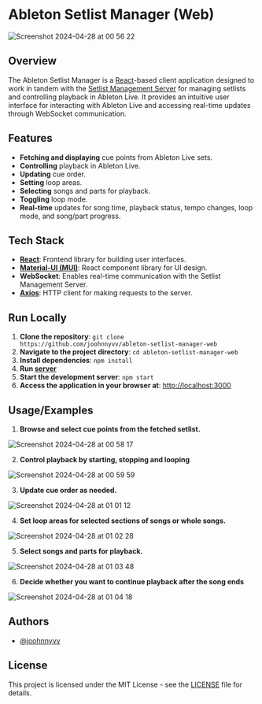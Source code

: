 # Ableton Setlist Manager (Web)
![Screenshot 2024-04-28 at 00 56 22](https://github.com/joohnnyvv/ableton-setlist-manager-web/assets/110868938/d1b34552-10fa-44be-b2ec-6d13b8abcaf3)

## Overview

The Ableton Setlist Manager is a [React](https://github.com/facebook/react)-based client application designed to work in tandem with the [Setlist Management Server](https://github.com/joohnnyvv/setlist-mgmt-server) for managing setlists and controlling playback in Ableton Live. It provides an intuitive user interface for interacting with Ableton Live and accessing real-time updates through WebSocket communication.

## Features

- **Fetching and displaying** cue points from Ableton Live sets.
- **Controlling** playback in Ableton Live.
- **Updating** cue order.
- **Setting** loop areas.
- **Selecting** songs and parts for playback.
- **Toggling** loop mode.
- **Real-time** updates for song time, playback status, tempo changes, loop mode, and song/part progress.

## Tech Stack

- [**React**](https://github.com/facebook/react): Frontend library for building user interfaces.
- [**Material-UI (MUI)**](https://mui.com/): React component library for UI design.
- **WebSocket**: Enables real-time communication with the Setlist Management Server.
- [**Axios**](https://github.com/axios/axios): HTTP client for making requests to the server.

## Run Locally

1. **Clone the repository**: `git clone https://github.com/joohnnyvv/ableton-setlist-manager-web`
2. **Navigate to the project directory**: `cd ableton-setlist-manager-web`
3. **Install dependencies**: `npm install`
4. **Run [server](https://github.com/joohnnyvv/setlist-mgmt-server)**
5. **Start the development server**: `npm start`
6. **Access the application in your browser at**: [http://localhost:3000](http://localhost:3000)

## Usage/Examples

1. **Browse and select cue points from the fetched setlist.**

![Screenshot 2024-04-28 at 00 58 17](https://github.com/joohnnyvv/ableton-setlist-manager-web/assets/110868938/12ed6b8a-c805-4d7b-a5a8-912db0b1e9e7)
 
2. **Control playback by starting, stopping and looping**
 
![Screenshot 2024-04-28 at 00 59 59](https://github.com/joohnnyvv/ableton-setlist-manager-web/assets/110868938/c3a970a7-b3c4-4e5c-93eb-87ca3c8b226d)

3. **Update cue order as needed.**

![Screenshot 2024-04-28 at 01 01 12](https://github.com/joohnnyvv/ableton-setlist-manager-web/assets/110868938/17866093-763c-4426-b868-c770722c86c3)

4. **Set loop areas for selected sections of songs or whole songs.**

![Screenshot 2024-04-28 at 01 02 28](https://github.com/joohnnyvv/ableton-setlist-manager-web/assets/110868938/8afaef07-1072-481d-aa18-40e3951b1ff1)

5. **Select songs and parts for playback.**

![Screenshot 2024-04-28 at 01 03 48](https://github.com/joohnnyvv/ableton-setlist-manager-web/assets/110868938/bdbb7735-6940-4691-87e2-ae975057378c)

6. **Decide whether you want to continue playback after the song ends**

![Screenshot 2024-04-28 at 01 04 18](https://github.com/joohnnyvv/ableton-setlist-manager-web/assets/110868938/be497b49-5030-4638-a8bf-babbc15d6707)

## Authors

- [@joohnnyvv](https://github.com/joohnnyvv)

## License

This project is licensed under the MIT License - see the [LICENSE](https://github.com/joohnnyvv/ableton-setlist-manager-web/blob/master/LICENSE.MD) file for details.
